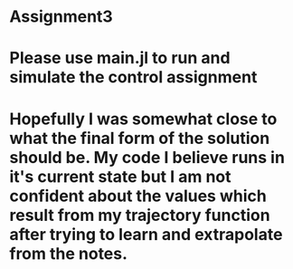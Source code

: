# Assignment3

# Please use main.jl to run and simulate the control assignment

# Hopefully I was somewhat close to what the final form of the solution should be. My code I believe runs in it's current state but I am not confident about the values which result from my trajectory function after trying to learn and extrapolate from the notes.
